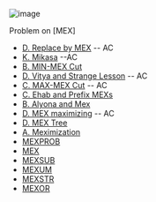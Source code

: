 ![image](https://user-images.githubusercontent.com/21307343/140655825-35bb36cf-f6cb-408c-a8db-3ce76e99092a.png)


Problem on [MEX]

* [D. Replace by MEX](https://codeforces.com/problemset/problem/1375/D) -- AC
* [K. Mikasa](https://codeforces.com/problemset/problem/1554/C) --AC
* [B. MIN-MEX Cut](https://codeforces.cc/problemset/problem/1566/B)
* [D. Vitya and Strange Lesson](https://codeforces.com/problemset/problem/842/D) -- AC
* [C. MAX-MEX Cut](https://codeforces.com/problemset/problem/1566/C) -- AC
* [C. Ehab and Prefix MEXs](https://codeforces.com/problemset/problem/1364/C)
* [B. Alyona and Mex](https://codeforces.com/problemset/problem/682/B)
* [D. MEX maximizing](https://codeforces.com/problemset/problem/1294/D) -- AC
* [D. MEX Tree](https://codeforces.com/problemset/problem/1527/D)
* [A. Meximization](https://codeforces.com/problemset/problem/1497/A)
* [MEXPROB](https://www.codechef.com/problems/MEXPROB)
* [MEX](https://www.codechef.com/problems/MEX)
* [MEXSUB](https://www.codechef.com/problems/MEXSUB)
* [MEXUM](codechef.com/problems/MEXUM)
* [MEXSTR](https://www.codechef.com/problems/MEXSTR)
* [MEXOR](https://www.codechef.com/problems/MEXOR)
